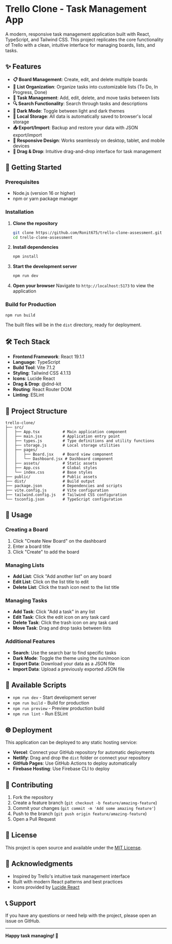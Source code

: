# Trello Clone - Task Management App

A modern, responsive task management application built with React, TypeScript, and Tailwind CSS. This project replicates the core functionality of Trello with a clean, intuitive interface for managing boards, lists, and tasks.

## ✨ Features

- **📋 Board Management**: Create, edit, and delete multiple boards
- **📝 List Organization**: Organize tasks into customizable lists (To Do, In Progress, Done)
- **🎯 Task Management**: Add, edit, delete, and move tasks between lists
- **🔍 Search Functionality**: Search through tasks and descriptions
- **🌙 Dark Mode**: Toggle between light and dark themes
- **💾 Local Storage**: All data is automatically saved to browser's local storage
- **📤 Export/Import**: Backup and restore your data with JSON export/import
- **📱 Responsive Design**: Works seamlessly on desktop, tablet, and mobile devices
- **🎨 Drag & Drop**: Intuitive drag-and-drop interface for task management

## 🚀 Getting Started

### Prerequisites

- Node.js (version 16 or higher)
- npm or yarn package manager

### Installation

1. **Clone the repository**
   ```bash
   git clone https://github.com/Ronit675/trello-clone-assessment.git
   cd trello-clone-assessment
   ```

2. **Install dependencies**
   ```bash
   npm install
   ```

3. **Start the development server**
   ```bash
   npm run dev
   ```

4. **Open your browser**
   Navigate to `http://localhost:5173` to view the application

### Build for Production

```bash
npm run build
```

The built files will be in the `dist` directory, ready for deployment.

## 🛠️ Tech Stack

- **Frontend Framework**: React 19.1.1
- **Language**: TypeScript
- **Build Tool**: Vite 7.1.2
- **Styling**: Tailwind CSS 4.1.13
- **Icons**: Lucide React
- **Drag & Drop**: @dnd-kit
- **Routing**: React Router DOM
- **Linting**: ESLint

## 📁 Project Structure

```
trello-clone/
├── src/
│   ├── App.tsx          # Main application component
│   ├── main.jsx         # Application entry point
│   ├── types.js         # Type definitions and utility functions
│   ├── storage.js       # Local storage utilities
│   ├── pages/
│   │   ├── Board.jsx    # Board view component
│   │   └── Dashboard.jsx # Dashboard component
│   ├── assets/          # Static assets
│   ├── App.css          # Global styles
│   └── index.css        # Base styles
├── public/              # Public assets
├── dist/                # Build output
├── package.json         # Dependencies and scripts
├── vite.config.js       # Vite configuration
├── tailwind.config.js   # Tailwind CSS configuration
└── tsconfig.json        # TypeScript configuration
```

## 🎯 Usage

### Creating a Board
1. Click "Create New Board" on the dashboard
2. Enter a board title
3. Click "Create" to add the board

### Managing Lists
- **Add List**: Click "Add another list" on any board
- **Edit List**: Click on the list title to edit
- **Delete List**: Click the trash icon next to the list title

### Managing Tasks
- **Add Task**: Click "Add a task" in any list
- **Edit Task**: Click the edit icon on any task card
- **Delete Task**: Click the trash icon on any task card
- **Move Task**: Drag and drop tasks between lists

### Additional Features
- **Search**: Use the search bar to find specific tasks
- **Dark Mode**: Toggle the theme using the sun/moon icon
- **Export Data**: Download your data as a JSON file
- **Import Data**: Upload a previously exported JSON file

## 🔧 Available Scripts

- `npm run dev` - Start development server
- `npm run build` - Build for production
- `npm run preview` - Preview production build
- `npm run lint` - Run ESLint

## 🌐 Deployment

This application can be deployed to any static hosting service:

- **Vercel**: Connect your GitHub repository for automatic deployments
- **Netlify**: Drag and drop the `dist` folder or connect your repository
- **GitHub Pages**: Use GitHub Actions to deploy automatically
- **Firebase Hosting**: Use Firebase CLI to deploy

## 🤝 Contributing

1. Fork the repository
2. Create a feature branch (`git checkout -b feature/amazing-feature`)
3. Commit your changes (`git commit -m 'Add some amazing feature'`)
4. Push to the branch (`git push origin feature/amazing-feature`)
5. Open a Pull Request

## 📝 License

This project is open source and available under the [MIT License](LICENSE).

## 🙏 Acknowledgments

- Inspired by Trello's intuitive task management interface
- Built with modern React patterns and best practices
- Icons provided by [Lucide React](https://lucide.dev/)

## 📞 Support

If you have any questions or need help with the project, please open an issue on GitHub.

---

**Happy task managing! 🎉**
